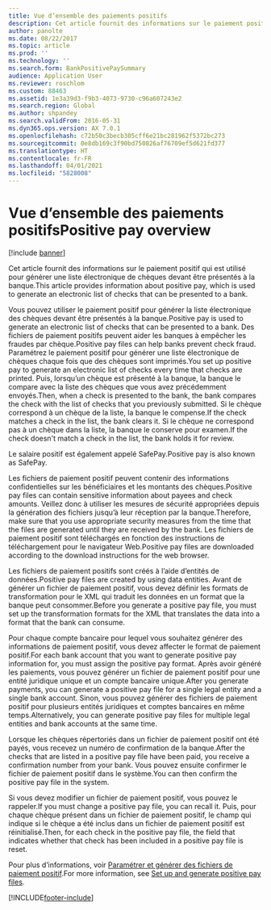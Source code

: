 ```yaml
---
title: Vue d’ensemble des paiements positifs
description: Cet article fournit des informations sur le paiement positif qui est utilisé pour générer une liste électronique de chèques devant être présentés à la banque.
author: panolte
ms.date: 08/22/2017
ms.topic: article
ms.prod: ''
ms.technology: ''
ms.search.form: BankPositivePaySummary
audience: Application User
ms.reviewer: roschlom
ms.custom: 88463
ms.assetid: 1e3a39d3-f9b3-4073-9730-c96a607243e2
ms.search.region: Global
ms.author: shpandey
ms.search.validFrom: 2016-05-31
ms.dyn365.ops.version: AX 7.0.1
ms.openlocfilehash: c72b50c3becb305cff6e21bc281962f5372bc273
ms.sourcegitcommit: 0e8db169c3f90bd750826af76709ef5d621fd377
ms.translationtype: HT
ms.contentlocale: fr-FR
ms.lasthandoff: 04/01/2021
ms.locfileid: "5828008"
---
```

# <a name="positive-pay-overview"></a><span data-ttu-id="3777f-103">Vue d’ensemble des paiements positifs</span><span class="sxs-lookup"><span data-stu-id="3777f-103">Positive pay overview</span></span>

[!include [banner](../includes/banner.md)]

<span data-ttu-id="3777f-104">Cet article fournit des informations sur le paiement positif qui est utilisé pour générer une liste électronique de chèques devant être présentés à la banque.</span><span class="sxs-lookup"><span data-stu-id="3777f-104">This article provides information about positive pay, which is used to generate an electronic list of checks that can be presented to a bank.</span></span> 

<span data-ttu-id="3777f-105">Vous pouvez utiliser le paiement positif pour générer la liste électronique des chèques devant être présentés à la banque.</span><span class="sxs-lookup"><span data-stu-id="3777f-105">Positive pay is used to generate an electronic list of checks that can be presented to a bank.</span></span> <span data-ttu-id="3777f-106">Des fichiers de paiement positifs peuvent aider les banques à empêcher les fraudes par chèque.</span><span class="sxs-lookup"><span data-stu-id="3777f-106">Positive pay files can help banks prevent check fraud.</span></span> <span data-ttu-id="3777f-107">Paramétrez le paiement positif pour générer une liste électronique de chèques chaque fois que des chèques sont imprimés.</span><span class="sxs-lookup"><span data-stu-id="3777f-107">You set up positive pay to generate an electronic list of checks every time that checks are printed.</span></span> <span data-ttu-id="3777f-108">Puis, lorsqu’un chèque est présenté à la banque, la banque le compare avec la liste des chèques que vous avez précédemment envoyés.</span><span class="sxs-lookup"><span data-stu-id="3777f-108">Then, when a check is presented to the bank, the bank compares the check with the list of checks that you previously submitted.</span></span> <span data-ttu-id="3777f-109">Si le chèque correspond à un chèque de la liste, la banque le compense.</span><span class="sxs-lookup"><span data-stu-id="3777f-109">If the check matches a check in the list, the bank clears it.</span></span> <span data-ttu-id="3777f-110">Si le chèque ne correspond pas à un chèque dans la liste, la banque le conserve pour examen.</span><span class="sxs-lookup"><span data-stu-id="3777f-110">If the check doesn't match a check in the list, the bank holds it for review.</span></span>

<span data-ttu-id="3777f-111">Le salaire positif est également appelé SafePay.</span><span class="sxs-lookup"><span data-stu-id="3777f-111">Positive pay is also known as SafePay.</span></span> 

<span data-ttu-id="3777f-112">Les fichiers de paiement positif peuvent contenir des informations confidentielles sur les bénéficiaires et les montants des chèques.</span><span class="sxs-lookup"><span data-stu-id="3777f-112">Positive pay files can contain sensitive information about payees and check amounts.</span></span> <span data-ttu-id="3777f-113">Veillez donc à utiliser les mesures de sécurité appropriées depuis la génération des fichiers jusqu’à leur réception par la banque.</span><span class="sxs-lookup"><span data-stu-id="3777f-113">Therefore, make sure that you use appropriate security measures from the time that the files are generated until they are received by the bank.</span></span> <span data-ttu-id="3777f-114">Les fichiers de paiement positif sont téléchargés en fonction des instructions de téléchargement pour le navigateur Web.</span><span class="sxs-lookup"><span data-stu-id="3777f-114">Positive pay files are downloaded according to the download instructions for the web browser.</span></span> 

<span data-ttu-id="3777f-115">Les fichiers de paiement positifs sont créés à l’aide d’entités de données.</span><span class="sxs-lookup"><span data-stu-id="3777f-115">Positive pay files are created by using data entities.</span></span> <span data-ttu-id="3777f-116">Avant de générer un fichier de paiement positif, vous devez définir les formats de transformation pour le XML qui traduit les données en un format que la banque peut consommer.</span><span class="sxs-lookup"><span data-stu-id="3777f-116">Before you generate a positive pay file, you must set up the transformation formats for the XML that translates the data into a format that the bank can consume.</span></span> 

<span data-ttu-id="3777f-117">Pour chaque compte bancaire pour lequel vous souhaitez générer des informations de paiement positif, vous devez affecter le format de paiement positif.</span><span class="sxs-lookup"><span data-stu-id="3777f-117">For each bank account that you want to generate positive pay information for, you must assign the positive pay format.</span></span> <span data-ttu-id="3777f-118">Après avoir généré les paiements, vous pouvez générer un fichier de paiement positif pour une entité juridique unique et un compte bancaire unique.</span><span class="sxs-lookup"><span data-stu-id="3777f-118">After you generate payments, you can generate a positive pay file for a single legal entity and a single bank account.</span></span> <span data-ttu-id="3777f-119">Sinon, vous pouvez générer des fichiers de paiement positif pour plusieurs entités juridiques et comptes bancaires en même temps.</span><span class="sxs-lookup"><span data-stu-id="3777f-119">Alternatively, you can generate positive pay files for multiple legal entities and bank accounts at the same time.</span></span> 

<span data-ttu-id="3777f-120">Lorsque les chèques répertoriés dans un fichier de paiement positif ont été payés, vous recevez un numéro de confirmation de la banque.</span><span class="sxs-lookup"><span data-stu-id="3777f-120">After the checks that are listed in a positive pay file have been paid, you receive a confirmation number from your bank.</span></span> <span data-ttu-id="3777f-121">Vous pouvez ensuite confirmer le fichier de paiement positif dans le système.</span><span class="sxs-lookup"><span data-stu-id="3777f-121">You can then confirm the positive pay file in the system.</span></span> 

<span data-ttu-id="3777f-122">Si vous devez modifier un fichier de paiement positif, vous pouvez le rappeler.</span><span class="sxs-lookup"><span data-stu-id="3777f-122">If you must change a positive pay file, you can recall it.</span></span> <span data-ttu-id="3777f-123">Puis, pour chaque chèque présent dans un fichier de paiement positif, le champ qui indique si le chèque a été inclus dans un fichier de paiement positif est réinitialisé.</span><span class="sxs-lookup"><span data-stu-id="3777f-123">Then, for each check in the positive pay file, the field that indicates whether that check has been included in a positive pay file is reset.</span></span>

<span data-ttu-id="3777f-124">Pour plus d’informations, voir [Paramétrer et générer des fichiers de paiement positif](set-up-generate-positive-pay-files.md).</span><span class="sxs-lookup"><span data-stu-id="3777f-124">For more information, see [Set up and generate positive pay files](set-up-generate-positive-pay-files.md).</span></span>





[!INCLUDE[footer-include](../../includes/footer-banner.md)]
